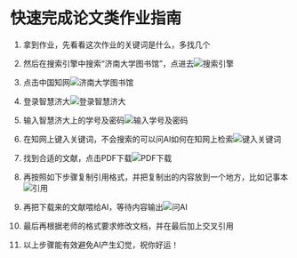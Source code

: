 # 快速完成论文类作业指南

1. 拿到作业，先看看这次作业的关键词是什么，多找几个
2. 然后在搜索引擎中搜索“济南大学图书馆”，点进去![搜索引擎](/searchengine.webp)
3. 点击中国知网![济南大学图书馆](/ujnlib.webp)

4. 登录智慧济大![登录智慧济大](/loginpage.webp)

5. 输入智慧济大上的学号及密码![输入学号及密码](/how2login.webp)

6. 在知网上键入关键词，不会搜索的可以问AI如何在知网上检索![键入关键词](/guanjianci.webp)

7. 找到合适的文献，点击PDF下载![PDF下载](/pdfdown.webp)

8. 再按照如下步骤复制引用格式，并把复制出的内容放到一个地方，比如记事本![引用](/quote.webp)

9. 再把下载来的文献喂给AI，等待内容输出![问AI](/askai.webp)

10. 最后再根据老师的格式要求修改文档，并在最后加上交叉引用
11. 以上步骤能有效避免AI产生幻觉，祝你好运！